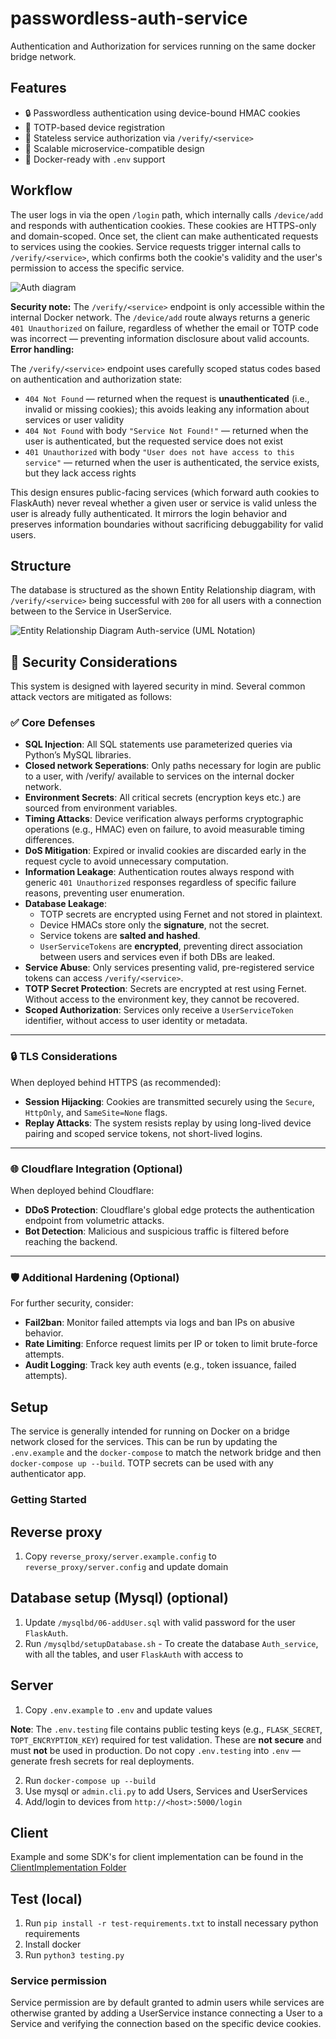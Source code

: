 # passwordless-auth-service
Authentication and Authorization for services running on the same docker bridge network.

## Features
- 🔒 Passwordless authentication using device-bound HMAC cookies
- 🔐 TOTP-based device registration
- 🧠 Stateless service authorization via `/verify/<service>`
- 🔄 Scalable microservice-compatible design
- 🐳 Docker-ready with `.env` support

## Workflow
The user logs in via the open `/login` path, which internally calls `/device/add` and responds with authentication cookies. These cookies are HTTPS-only and domain-scoped. Once set, the client can make authenticated requests to services using the cookies.
Service requests trigger internal calls to `/verify/<service>`, which confirms both the cookie's validity and the user's permission to access the specific service.

![Auth diagram](https://github.com/user-attachments/assets/dd1cf9bf-7727-478f-90ac-4cfe76dd09d3)


**Security note:** The `/verify/<service>` endpoint is only accessible within the internal Docker network. The `/device/add` route always returns a generic `401 Unauthorized` on failure, regardless of whether the email or TOTP code was incorrect — preventing information disclosure about valid accounts.
**Error handling:**

The `/verify/<service>` endpoint uses carefully scoped status codes based on authentication and authorization state:

- `404 Not Found` — returned when the request is **unauthenticated** (i.e., invalid or missing cookies); this avoids leaking any information about services or user validity
- `404 Not Found` with body `"Service Not Found!"` — returned when the user is authenticated, but the requested service does not exist
- `401 Unauthorized` with body `"User does not have access to this service"` — returned when the user is authenticated, the service exists, but they lack access rights

This design ensures public-facing services (which forward auth cookies to FlaskAuth) never reveal whether a given user or service is valid unless the user is already fully authenticated. It mirrors the login behavior and preserves information boundaries without sacrificing debuggability for valid users.

## Structure
The database is structured as the shown Entity Relationship diagram, with `/verify/<service>` being successful with `200` for all users with a connection between to the Service in UserService.

![Entity Relationship Diagram Auth-service (UML Notation)](https://github.com/user-attachments/assets/d4b76b38-42cb-4b0a-8829-6b889268c7a1)


## 🔐 Security Considerations

This system is designed with layered security in mind. Several common attack vectors are mitigated as follows:

### ✅ Core Defenses

- **SQL Injection**: All SQL statements use parameterized queries via Python’s MySQL libraries.
- **Closed network Seperations**: Only paths necessary for login are public to a user, with /verify/<service> available to services on the internal docker network.
- **Environment Secrets**: All critical secrets (encryption keys etc.) are sourced from environment variables.
- **Timing Attacks**: Device verification always performs cryptographic operations (e.g., HMAC) even on failure, to avoid measurable timing differences.
- **DoS Mitigation**: Expired or invalid cookies are discarded early in the request cycle to avoid unnecessary computation.
- **Information Leakage**: Authentication routes always respond with generic `401 Unauthorized` responses regardless of specific failure reasons, preventing user enumeration.
- **Database Leakage**:  
  - TOTP secrets are encrypted using Fernet and not stored in plaintext.  
  - Device HMACs store only the **signature**, not the secret.  
  - Service tokens are **salted and hashed**.  
  - `UserServiceTokens` are **encrypted**, preventing direct association between users and services even if both DBs are leaked.
- **Service Abuse**: Only services presenting valid, pre-registered service tokens can access `/verify/<service>`.
- **TOTP Secret Protection**: Secrets are encrypted at rest using Fernet. Without access to the environment key, they cannot be recovered.
- **Scoped Authorization**: Services only receive a `UserServiceToken` identifier, without access to user identity or metadata.

---

### 🔒 TLS Considerations

When deployed behind HTTPS (as recommended):

- **Session Hijacking**: Cookies are transmitted securely using the `Secure`, `HttpOnly`, and `SameSite=None` flags.
- **Replay Attacks**: The system resists replay by using long-lived device pairing and scoped service tokens, not short-lived logins.

---

### 🌐 Cloudflare Integration (Optional)

When deployed behind Cloudflare:

- **DDoS Protection**: Cloudflare's global edge protects the authentication endpoint from volumetric attacks.
- **Bot Detection**: Malicious and suspicious traffic is filtered before reaching the backend.

---

### 🛡️ Additional Hardening (Optional)

For further security, consider:

- **Fail2ban**: Monitor failed attempts via logs and ban IPs on abusive behavior.
- **Rate Limiting**: Enforce request limits per IP or token to limit brute-force attempts.
- **Audit Logging**: Track key auth events (e.g., token issuance, failed attempts).


## Setup
The service is generally intended for running on Docker on a bridge network closed for the services. This can be run by updating the ```.env.example``` and the ```docker-compose``` to match the network bridge and then ```docker-compose up --build```.
TOTP secrets can be used with any authenticator app. 

### Getting Started

## Reverse proxy
1. Copy `reverse_proxy/server.example.config` to `reverse_proxy/server.config` and update domain

## Database setup (Mysql) (optional)
1. Update `/mysqlbd/06-addUser.sql` with valid password for the user `FlaskAuth`. 
2. Run `/mysqlbd/setupDatabase.sh` - To create the database `Auth_service`, with all the tables, and user `FlaskAuth` with access to

## Server
1. Copy `.env.example` to `.env` and update values

**Note**: The `.env.testing` file contains public testing keys (e.g., `FLASK_SECRET`, `TOPT_ENCRYPTION_KEY`) required for test validation. These are **not secure** and must **not** be used in production. Do not copy `.env.testing` into `.env` — generate fresh secrets for real deployments.
   
2. Run `docker-compose up --build`
3. Use mysql or `admin.cli.py` to add Users, Services and UserServices 
4. Add/login to devices from `http://<host>:5000/login`

## Client
Example and some SDK's for client implementation can be found in the [ClientImplementation Folder](https://github.com/Jako4458/passwordless-auth-service/tree/master/ClientImplementation)

## Test (local)
1. Run `pip install -r test-requirements.txt` to install necessary python requirements  
2. Install docker
3. Run `python3 testing.py`
   
### Service permission
Service permission are by default granted to admin users while services are otherwise granted by adding a UserService instance connecting a User to a Service and verifying the connection based on the specific device cookies.  
